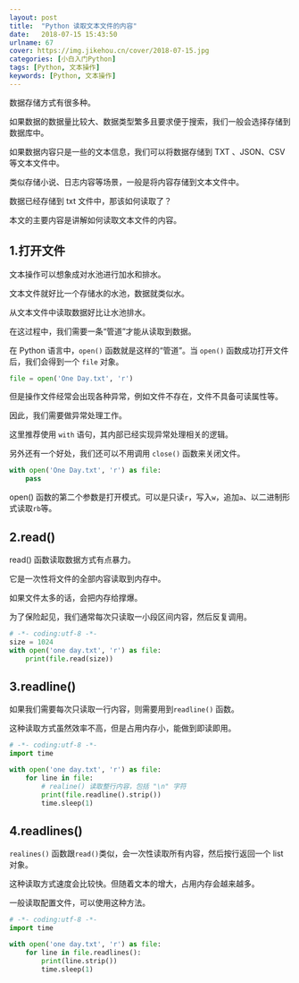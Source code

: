 ```yaml
---
layout: post
title:  "Python 读取文本文件的内容"
date:   2018-07-15 15:43:50
urlname: 67
cover: https://img.jikehou.cn/cover/2018-07-15.jpg
categories: [小白入门Python]
tags: [Python, 文本操作]
keywords: [Python, 文本操作]
---
```

数据存储方式有很多种。

如果数据的数据量比较大、数据类型繁多且要求便于搜索，我们一般会选择存储到数据库中。

如果数据内容只是一些的文本信息，我们可以将数据存储到 TXT 、JSON、CSV 等文本文件中。

类似存储小说、日志内容等场景，一般是将内容存储到文本文件中。

数据已经存储到 txt 文件中，那该如何读取了？

本文的主要内容是讲解如何读取文本文件的内容。
<!-- more -->
## 1.打开文件
文本操作可以想象成对水池进行加水和排水。

文本文件就好比一个存储水的水池，数据就类似水。

从文本文件中读取数据好比让水池排水。

在这过程中，我们需要一条“管道”才能从读取到数据。

在 Python 语言中，`open()` 函数就是这样的“管道”。当 `open()` 函数成功打开文件后，我们会得到一个 `file` 对象。

```python
file = open('One Day.txt', 'r')
```

但是操作文件经常会出现各种异常，例如文件不存在，文件不具备可读属性等。

因此，我们需要做异常处理工作。

这里推荐使用 `with` 语句，其内部已经实现异常处理相关的逻辑。

另外还有一个好处，我们还可以不用调用 `close()` 函数来关闭文件。

```python
with open('One Day.txt', 'r') as file:
    pass
```

open() 函数的第二个参数是打开模式。可以是只读`r`，写入`w`，追加`a`、以二进制形式读取`rb`等。

## 2.read()
read() 函数读取数据方式有点暴力。

它是一次性将文件的全部内容读取到内存中。

如果文件太多的话，会把内存给撑爆。

为了保险起见，我们通常每次只读取一小段区间内容，然后反复调用。
```python
# -*- coding:utf-8 -*-
size = 1024
with open('one day.txt', 'r') as file:
    print(file.read(size))
```

## 3.readline()
如果我们需要每次只读取一行内容，则需要用到`readline()` 函数。

这种读取方式虽然效率不高，但是占用内存小，能做到即读即用。
```python
# -*- coding:utf-8 -*-
import time

with open('one day.txt', 'r') as file:
    for line in file:
        # realine() 读取整行内容，包括 "\n" 字符
        print(file.readline().strip())
        time.sleep(1)
```

## 4.readlines()
`realines()` 函数跟`read()`类似，会一次性读取所有内容，然后按行返回一个 list 对象。

这种读取方式速度会比较快。但随着文本的增大，占用内存会越来越多。

一般读取配置文件，可以使用这种方法。
```python
# -*- coding:utf-8 -*-
import time

with open('one day.txt', 'r') as file:
    for line in file.readlines():
        print(line.strip())
        time.sleep(1)
```